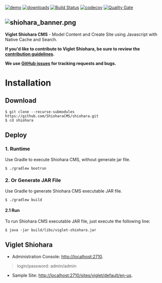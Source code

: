 [![demo](https://img.shields.io/badge/demo-try%20online-FF874B.svg)](https://demo.shiohara.org) [![downloads](https://img.shields.io/github/downloads/ShioharaCMS/shiohara/total.svg)](https://github.com/ShioharaCMS/shiohara/releases/download/v0.3.4/viglet-shiohara.jar) [![Build Status](https://travis-ci.com/ShioharaCMS/shiohara.svg?branch=master)](https://travis-ci.com/ShioharaCMS/shiohara) [![codecov](https://codecov.io/gh/ShioharaCMS/shiohara/branch/master/graph/badge.svg)](https://codecov.io/gh/ShioharaCMS/shiohara) [![Quality Gate](https://sonarcloud.io/api/project_badges/measure?project=openviglet_shiohara&metric=alert_status)](https://sonarcloud.io/dashboard/index/openviglet_shiohara)

![shiohara_banner.png](https://shioharacms.github.io/shiohara/img/shiohara_banner.png) 
------

**Viglet Shiohara CMS** - Model Content and Create Site using Javascript with Native Cache and Search.
 
**If you'd like to contribute to Viglet Shiohara, be sure to review the [contribution
guidelines](CONTRIBUTING.md).**

**We use [GitHub issues](https://github.com/ShioharaCMS/shiohara/issues) for tracking requests and bugs.**

# Installation

## Download

```shell
$ git clone --recurse-submodules https://github.com/ShioharaCMS/shiohara.git
$ cd shiohara
```

## Deploy 

### 1. Runtime

Use Gradle to execute Shiohara CMS, without generate jar file.

```shell
$ ./gradlew bootrun
```


### 2. Or Generate JAR File

Use Gradle to generate Shiohara CMS executable JAR file.

```shell
$ ./gradlew build
```

#### 2.1 Run

To run Shiohara CMS executable JAR file, just execute the following line:

```shell
$ java -jar build/libs/viglet-shiohara.jar
```

## Viglet Shiohara
* Administration Console: [http://localhost:2710](http://localhost:2710).

> login/password: admin/admin

* Sample Site: [http://localhost:2710/sites/viglet/default/en-us](http://localhost:2710/sites/viglet/default/en-us).
